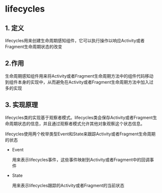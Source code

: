# lifecycles

## 1. 定义
lifecycles用来创建生命周期感知组件，它可以执行操作以响应Activity或者Fragment生命周期状态的改变

## 2.作用
生命周期感知组件用来将Activity或者Fragment生命周期方法中的组件代码移动到组件本身的实现中，从而避免在Activity或者Fragment生命周期方法中加入过多的实现

## 3. 实现原理
lifecycles类的实现基于观察者模式。lifecycles类会保存Activity或者Fragment生命周期状态的信息，并且通过观察者模式允许其他对象观察这个状态信息。

lifecycles使用两个枚举类型Event和State来跟踪Activity或者Fragment生命周期的状态

+ Event

   用来表示lifecycles事件，这些事件映射到Activity或者Fragment中的回调事件
+ State

   用来表示lifecycles跟踪的Activity或者Fragment的当前状态
